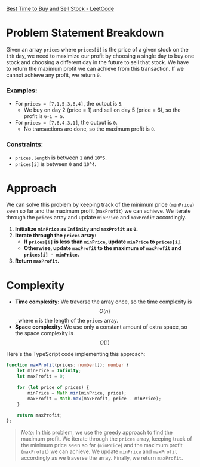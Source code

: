 [Best Time to Buy and Sell Stock - LeetCode](https://leetcode.com/problems/best-time-to-buy-and-sell-stock/description/)

# Problem Statement Breakdown
Given an array `prices` where `prices[i]` is the price of a given stock on the `ith` day, we need to maximize our profit by choosing a single day to buy one stock and choosing a different day in the future to sell that stock. We have to return the maximum profit we can achieve from this transaction. If we cannot achieve any profit, we return `0`.

### Examples:
- For `prices = [7,1,5,3,6,4]`, the output is `5`.
  - We buy on day 2 (price = 1) and sell on day 5 (price = 6), so the profit is `6-1 = 5`.
- For `prices = [7,6,4,3,1]`, the output is `0`.
  - No transactions are done, so the maximum profit is `0`.

### Constraints:
- `prices.length` is between `1` and `10^5`.
- `prices[i]` is between `0` and `10^4`.

# Approach
We can solve this problem by keeping track of the minimum price (`minPrice`) seen so far and the maximum profit (`maxProfit`) we can achieve. We iterate through the `prices` array and update `minPrice` and `maxProfit` accordingly.

1. **Initialize `minPrice` as `Infinity` and `maxProfit` as `0`.**
2. **Iterate through the `prices` array:**
   - **If `prices[i]` is less than `minPrice`, update `minPrice` to `prices[i]`.**
   - **Otherwise, update `maxProfit` to the maximum of `maxProfit` and `prices[i] - minPrice`.**
3. **Return `maxProfit`.**

# Complexity
- **Time complexity:** We traverse the array once, so the time complexity is $$O(n)$$, where `n` is the length of the `prices` array.
- **Space complexity:** We use only a constant amount of extra space, so the space complexity is $$O(1)$$

Here's the TypeScript code implementing this approach:

```typescript
function maxProfit(prices: number[]): number {
    let minPrice = Infinity;
    let maxProfit = 0;
    
    for (let price of prices) {
        minPrice = Math.min(minPrice, price);
        maxProfit = Math.max(maxProfit, price - minPrice);
    }
    
    return maxProfit;
};

```

> *Note:* In this problem, we use the greedy approach to find the maximum profit. We iterate through the `prices` array, keeping track of the minimum price seen so far (`minPrice`) and the maximum profit (`maxProfit`) we can achieve. We update `minPrice` and `maxProfit` accordingly as we traverse the array. Finally, we return `maxProfit`.